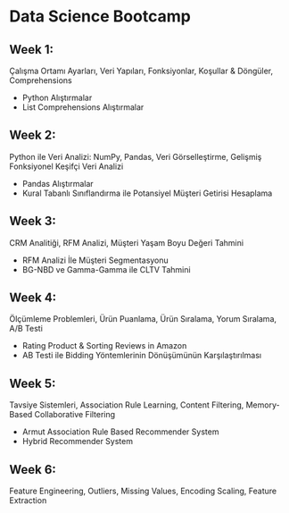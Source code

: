 # Data Science Bootcamp

## Week 1: 
Çalışma Ortamı Ayarları, Veri Yapıları, Fonksiyonlar, Koşullar & Döngüler, Comprehensions

- Python Alıştırmalar
- List Comprehensions Alıştırmalar

## Week 2: 
Python ile Veri Analizi: NumPy, Pandas, Veri Görselleştirme, Gelişmiş Fonksiyonel Keşifçi Veri Analizi

- Pandas Alıştırmalar
- Kural Tabanlı Sınıflandırma ile Potansiyel Müşteri Getirisi Hesaplama

## Week 3: 
CRM Analitiği, RFM Analizi, Müşteri Yaşam Boyu Değeri Tahmini

- RFM Analizi İle Müşteri Segmentasyonu
- BG-NBD ve Gamma-Gamma ile CLTV Tahmini

## Week 4: 
Ölçümleme Problemleri, Ürün Puanlama, Ürün Sıralama, Yorum Sıralama, A/B Testi

- Rating Product & Sorting Reviews in Amazon
- AB Testi ile Bidding Yöntemlerinin Dönüşümünün Karşılaştırılması

## Week 5:
Tavsiye Sistemleri, Association Rule Learning, Content Filtering, Memory-Based Collaborative Filtering

- Armut Association Rule Based Recommender System
- Hybrid Recommender System

## Week 6:
Feature Engineering, Outliers, Missing Values, Encoding Scaling, Feature Extraction
